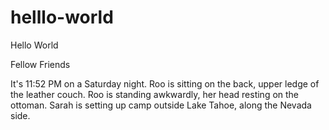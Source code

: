 # helllo-world
Hello World

Fellow Friends

It's 11:52 PM on a Saturday night. Roo is sitting on the back, upper ledge of the leather couch. Roo is standing awkwardly, her head resting on the ottoman. Sarah is setting up camp outside Lake Tahoe, along the Nevada side.
